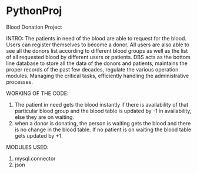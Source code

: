 # PythonProj
Blood Donation Project

INTRO:
The patients in need of the blood are able to request for the blood. Users can register themselves to become a donor. All users are also able to see all the donors list according to different blood groups as well as the list of all requested blood by different users or patients.
DBS acts as the bottom line database to store all the data of the donors and patients, maintains the proper records of the past few decades, regulate the various operation modules. Managing the critical tasks, efficiently handling the administrative processes.


WORKING OF THE CODE:
1. The patient in need gets the blood instantly if there is availability of that particular blood group and the blood table is updated by -1 in availability, else they are on waiting.
2. when a donor is donating, the person is waiting gets the blood and there is no change in the blood table. If no patient is on waiting the blood table gets updated by +1.


MODULES USED:
1. mysql.connector
2. json
